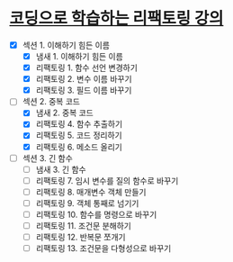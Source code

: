 # [코딩으로 학습하는 리팩토링 강의](https://www.inflearn.com/course/%EB%A6%AC%ED%8C%A9%ED%86%A0%EB%A7%81/dashboard) 

- [X] 섹션 1. 이해하기 힘든 이름
  - [X] 냄새 1. 이해하기 힘든 이름
  - [X] 리팩토링 1. 함수 선언 변경하기
  - [X] 리팩토링 2. 변수 이름 바꾸기
  - [X] 리팩토링 3. 필드 이름 바꾸기

- [ ] 섹션 2. 중복 코드
  - [X] 냄새 2. 중복 코드
  - [X] 리팩토링 4. 함수 추출하기
  - [X] 리팩토링 5. 코드 정리하기
  - [X] 리팩토링 6. 메소드 올리기

- [ ] 섹션 3. 긴 함수
  - [ ] 냄새 3. 긴 함수
  - [ ] 리팩토링 7. 임시 변수를 질의 함수로 바꾸기
  - [ ] 리팩토링 8. 매개변수 객체 만들기
  - [ ] 리팩토링 9. 객체 통째로 넘기기
  - [ ] 리팩토링 10. 함수를 명령으로 바꾸기
  - [ ] 리팩토링 11. 조건문 분해하기
  - [ ] 리팩토링 12. 반복문 쪼개기
  - [ ] 리팩토링 13. 조건문을 다형성으로 바꾸기
